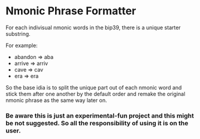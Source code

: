 # Nmonic Phrase Formatter
For each indivisual nmonic words in the bip39, there is a unique starter substring.   

For example:
* abandon => aba
* arrive => arriv
* cave => cav
* era => era

So the base idia is to split the unique part out of each nmonic word and stick them after one another by the default order and remake the original nmonic phrase as the same way later on.

### **Be aware this is just an experimental-fun project and this might be not suggested. So all the responsibility of using it is on the user.** 
